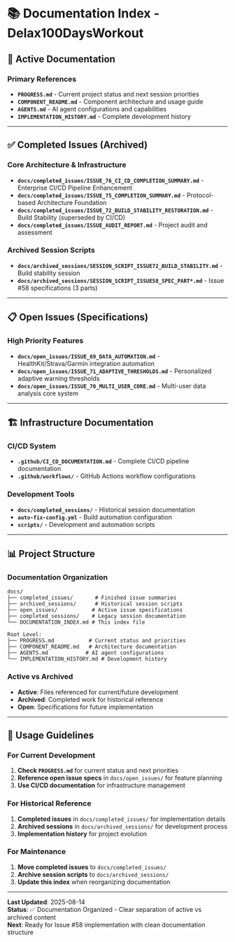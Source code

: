 # 📚 Documentation Index - Delax100DaysWorkout

## 🎯 **Active Documentation**

### **Primary References**
- **`PROGRESS.md`** - Current project status and next session priorities
- **`COMPONENT_README.md`** - Component architecture and usage guide
- **`AGENTS.md`** - AI agent configurations and capabilities
- **`IMPLEMENTATION_HISTORY.md`** - Complete development history

---

## ✅ **Completed Issues (Archived)**

### **Core Architecture & Infrastructure**
- **`docs/completed_issues/ISSUE_76_CI_CD_COMPLETION_SUMMARY.md`** - Enterprise CI/CD Pipeline Enhancement
- **`docs/completed_issues/ISSUE_75_COMPLETION_SUMMARY.md`** - Protocol-based Architecture Foundation
- **`docs/completed_issues/ISSUE_72_BUILD_STABILITY_RESTORATION.md`** - Build Stability (superseded by CI/CD)
- **`docs/completed_issues/ISSUE_AUDIT_REPORT.md`** - Project audit and assessment

### **Archived Session Scripts**
- **`docs/archived_sessions/SESSION_SCRIPT_ISSUE72_BUILD_STABILITY.md`** - Build stability session
- **`docs/archived_sessions/SESSION_SCRIPT_ISSUE58_SPEC_PART*.md`** - Issue #58 specifications (3 parts)

---

## 📋 **Open Issues (Specifications)**

### **High Priority Features**
- **`docs/open_issues/ISSUE_69_DATA_AUTOMATION.md`** - HealthKit/Strava/Garmin integration automation
- **`docs/open_issues/ISSUE_71_ADAPTIVE_THRESHOLDS.md`** - Personalized adaptive warning thresholds
- **`docs/open_issues/ISSUE_70_MULTI_USER_CORE.md`** - Multi-user data analysis core system

---

## 🏗️ **Infrastructure Documentation**

### **CI/CD System**
- **`.github/CI_CD_DOCUMENTATION.md`** - Complete CI/CD pipeline documentation
- **`.github/workflows/`** - GitHub Actions workflow configurations

### **Development Tools**
- **`docs/completed_sessions/`** - Historical session documentation
- **`auto-fix-config.yml`** - Build automation configuration
- **`scripts/`** - Development and automation scripts

---

## 📊 **Project Structure**

### **Documentation Organization**
```
docs/
├── completed_issues/       # Finished issue summaries
├── archived_sessions/      # Historical session scripts
├── open_issues/           # Active issue specifications
├── completed_sessions/    # Legacy session documentation
└── DOCUMENTATION_INDEX.md # This index file

Root Level:
├── PROGRESS.md           # Current status and priorities
├── COMPONENT_README.md   # Architecture documentation
├── AGENTS.md            # AI agent configurations
└── IMPLEMENTATION_HISTORY.md # Development history
```

### **Active vs Archived**
- **Active**: Files referenced for current/future development
- **Archived**: Completed work for historical reference
- **Open**: Specifications for future implementation

---

## 🎯 **Usage Guidelines**

### **For Current Development**
1. **Check `PROGRESS.md`** for current status and next priorities
2. **Reference open issue specs** in `docs/open_issues/` for feature planning
3. **Use CI/CD documentation** for infrastructure management

### **For Historical Reference**
1. **Completed issues** in `docs/completed_issues/` for implementation details
2. **Archived sessions** in `docs/archived_sessions/` for development process
3. **Implementation history** for project evolution

### **For Maintenance**
1. **Move completed issues** to `docs/completed_issues/`
2. **Archive session scripts** to `docs/archived_sessions/`
3. **Update this index** when reorganizing documentation

---

**Last Updated**: 2025-08-14  
**Status**: ✅ Documentation Organized - Clear separation of active vs archived content  
**Next**: Ready for Issue #58 implementation with clean documentation structure